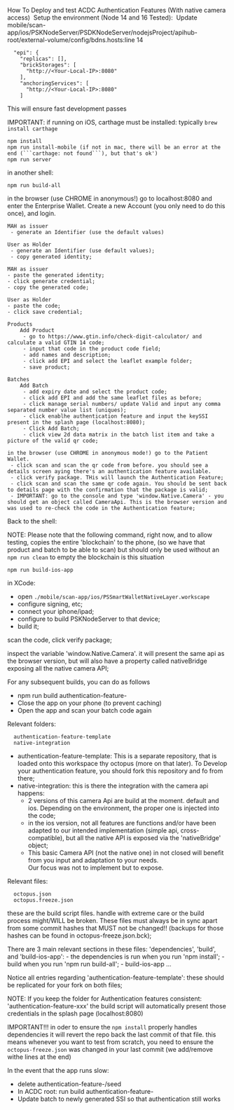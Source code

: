 How To Deploy and test ACDC Authentication Features (With native camera access)
​
Setup the environment (Node 14 and 16 Tested):
​
Update mobile/scan-app/ios/PSKNodeServer/PSDKNodeServer/nodejsProject/apihub-root/external-volume/config/bdns.hosts:line 14
```
  "epi": {
    "replicas": [],
    "brickStorages": [
      "http://<Your-Local-IP>:8080"
    ],
    "anchoringServices": [
      "http://<Your-Local-IP>:8080"
    ]
```

This will ensure fast development passes

IMPORTANT:
if running on iOS, carthage must be installed: typically ```brew install carthage```

```shell
npm install
npm run install-mobile (if not in mac, there will be an error at the end (```carthage: not found```), but that's ok')
npm run server
```

in another shell:
```shell
npm run build-all
```

in the browser (use CHROME in anonymous!) go to localhost:8080 and enter the Enterprise Wallet. Create a new Account (you only need to do this once), and login.
```
MAH as issuer
 - generate an Identifier (use the default values)
 
User as Holder
 - generate an Identifier (use default values);
 - copy generated identity;
 
MAH as issuer
- paste the generated identity;
- click generate credential;
- copy the generated code;

User as Holder
- paste the code;
- click save credential;

Products
    Add Product
     - go to https://www.gtin.info/check-digit-calculator/ and calculate a valid GTIN 14 code;
     - input that code in the product code field;
     - add names and description;
     - click add EPI and select the leaflet example folder;
     - save product;

Batches
    Add Batch
     - add expiry date and select the product code;
     - click add EPI and add the same leaflet files as before;
     - click manage serial numbers/ update Valid and input any comma separated number value list (uniques);
     - click enablhe authentication feature and input the keySSI present in the splash page (localhost:8080);
     - Click Add Batch;
     - click view 2d data matrix in the batch list item and take a picture of the valid qr code;
     
in the browser (use CHROME in anonymous mode!) go to the Patient Wallet.
 - click scan and scan the qr code from before. you should see a details screen aying there's an authentication feature available.
 - click verify package. THis will launch the Authentication Feature;
 - click scan and scan the same qr code again. You should be sent back to details page with the confirmation that the package is valid;
 - IMPORTANT: go to the console and type 'window.Native.Camera' - you should get an object called CameraApi. This is the browser version and was used to re-check the code in the Authentication feature;
```


Back to the shell:

NOTE: Please note that the following command, right now, and to allow testing, copies the entire 'blockchain' to the phone, (so we have that product and batch to be able to scan)
but should only be used without an ```npm run clean``` to empty the blockchain is this situation

```shell
npm run build-ios-app
```

in XCode:

- open ```./mobile/scan-app/ios/PSSmartWalletNativeLayer.workscape```
- configure signing, etc;
- connect your iphone/ipad;
- configure to build PSKNodeServer to that device;
- build it;

scan the code, click verify package;

inspect the variable 'window.Native.Camera'. it will present the same api as the browser version,
but will also have a property called nativeBridge exposing all the native camera API;

For any subsequent builds, you can do as follows
- npm run build authentication-feature-<your-feature-name>
- Close the app on your phone (to prevent caching)
- Open the app and scan your batch code again
 
Relevant folders:
```shell
  authentication-feature-template
  native-integration
```
 - authentication-feature-template:
    This is a separate repository, that is loaded onto this workspace thy octopus (more on that later).
    To Develop your authentication feature, you should fork this repository and fo from there;
 - native-integration:
    this is there the integration with the camera api happens:
     - 2 versions of this camera Api are build at the moment. default and ios. Depending on the environment, the proper one is injected into the code;
     - in the ios version, not all features are functions and/or have been adapted to our intended implementation (simple api, cross-compatible), 
       but all the native API is exposed via the 'nativeBridge' object;
     - This basic Camera API (not the native one) in not closed will benefit from you input and adaptation to your needs.\
       Our focus was not to implement but to expose.
 
Relevant files:
```shell
  octopus.json
  octopus.freeze.json
```
 
these are the build script files. handle with extreme care or the build process might/WILL be broken.
These files must always be in sync apart from some commit hashes that MUST not be changed!! (backups for those hashes can be found in octopus-freeze.json.bck);
 
There are 3 main relevant sections in these files: 'dependencies', 'build', and 'build-ios-app':
    - the dependencies is run when you run 'npm install';
    - build when you run 'npm run build-all';
    - build-ios-app ...
 
Notice all entries regarding 'authentication-feature-template':
    these should be replicated for your fork on both files;
 
NOTE: If you keep the folder for Authentication features consistent: 'authentication-feature-xxx' the build script will automatically present those credentials in the splash page (localhost:8080)
 
IMPORTANT!!! in oder to ensure the ```npm install``` properly handles dependencies it will revert the repo back the last commit of that file.
this means whenever you want to test from scratch, you need to ensure the ```octopus-freeze.json``` was changed in your last commit (we add/remove withe lines at the end)
 
In the event that the app runs slow:
- delete authentication-feature-<your-feature-name>/seed
- In ACDC root: run build authentication-feature-<your-feature-name>
- Update batch to newly generated SSI so that authentication still works
